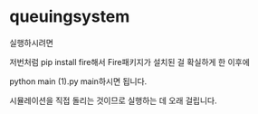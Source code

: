 # queuingsystem

실행하시려면 

저번처럼 pip install fire해서 Fire패키지가 설치된 걸 확실하게 한 이후에

python main (1).py main하시면 됩니다.

시뮬레이션을 직접 돌리는 것이므로 실행하는 데 오래 걸립니다.
